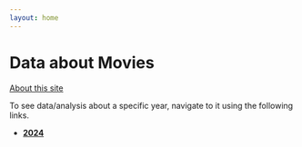 ```yaml
---
layout: home 
---
```


# Data about Movies
[About this site](./about.html)

To see data/analysis about a specific year, navigate to it using the following links.

- [**2024**](./2024.html)

